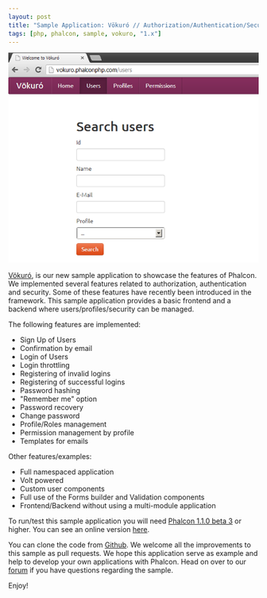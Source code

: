 ```yaml
---
layout: post
title: "Sample Application: Vökuró // Authorization/Authentication/Security"
tags: [php, phalcon, sample, vokuro, "1.x"]
---
```

![Vokuro](/assets/files/2013-05-02-vokuro.png)

[Vökuró](https://vokuro.phalcon.io/), is our new sample application to showcase the features of Phalcon. We implemented several features related to authorization, authentication  and security. Some of these features have recently been introduced in the framework. This sample application provides a basic frontend and a backend where users/profiles/security can be managed.

The following features are implemented:

<!--more-->
- Sign Up of Users
- Confirmation by email
- Login of Users
- Login throttling
- Registering of invalid logins
- Registering of successful logins
- Password hashing
- "Remember me" option
- Password recovery
- Change password
- Profile/Roles management
- Permission management by profile
- Templates for emails

Other features/examples:

- Full namespaced application
- Volt powered
- Custom user components
- Full use of the Forms builder and Validation components
- Frontend/Backend without using a multi-module application

To run/test this sample application you will need [Phalcon 1.1.0 beta 3](https://phalcon.io/download) or higher. You can see an online version [here](https://vokuro.phalcon.io).

You can clone the code from [Github](http://github.com/phalcon/vokuro). We welcome all the improvements to this sample as pull requests. We hope this application serve as example and help to develop your own applications with Phalcon. Head on over to our [forum](https://forum.phalcon.io) if you have questions regarding the sample.

Enjoy!

